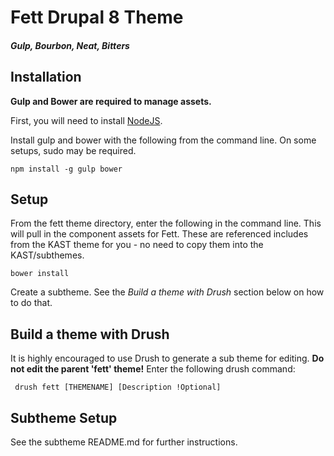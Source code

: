 # Fett Drupal 8 Theme
##### Gulp, Bourbon, Neat, Bitters

## Installation

**Gulp and Bower are required to manage assets.**

First, you will need to install [NodeJS](https://nodejs.org/en/download/package-manager/).

Install gulp and bower with the following from the command line. On some setups,
sudo may be required.

    npm install -g gulp bower

## Setup

From the fett theme directory, enter the following in the command line. This
will pull in the component assets for Fett. These are referenced includes from
the KAST theme for you - no need to copy them into the KAST/subthemes.

    bower install

Create a subtheme. See the *Build a theme with Drush* section below on how to
do that.


## Build a theme with Drush

It is highly encouraged to use Drush to generate a sub theme for editing. **Do
not edit the parent 'fett' theme!** Enter the following drush command:

     drush fett [THEMENAME] [Description !Optional]


## Subtheme Setup

See the subtheme README.md for further instructions.
